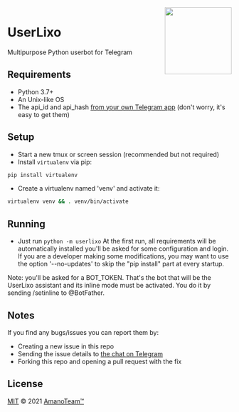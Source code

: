 <img src="https://piics.ml/i/005.png" width="150" align="right">

# UserLixo

Multipurpose Python userbot for Telegram

## Requirements

- Python 3.7+
- An Unix-like OS
- The api_id and api_hash [from your own Telegram app](https://my.telegram.org/apps) (don't worry, it's easy to get them)

## Setup

- Start a new tmux or screen session (recommended but not required)
- Install `virtualenv` via pip:

```bash
pip install virtualenv
```

- Create a virtualenv named 'venv' and activate it:

```bash
virtualenv venv && . venv/bin/activate
```

## Running

- Just run `python -m userlixo`
At the first run, all requirements will be automatically installed you'll be asked for some configuration and login.
If you are a developer making some modifications, you may want to use the option '--no-updates' to skip the "pip install" part at every startup.

Note: you'll be asked for a BOT_TOKEN. That's the bot that will be the UserLixo assistant and its inline mode must be activated. You do it by sending /setinline to @BotFather.

## Notes

If you find any bugs/issues you can report them by:

- Creating a new issue in this repo
- Sending the issue details to [the chat on Telegram](https://t.me/AmanoChat)
- Forking this repo and opening a pull request with the fix

## License

[MIT](https://github.com/AmanoTeam/UserLixo/blob/userlixo-czp/LICENSE) © 2021 [AmanoTeam™](https://amanoteam.com)
